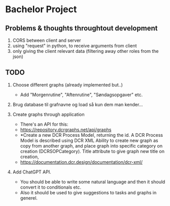 # Bachelor Project

## Problems & thoughts throughtout development

1. CORS between client and server
2. using "request" in python, to receive arguments from client
3. only giving the client relevant data (filtering away other roles from the json)

## TODO

1. Choose different graphs (already implemented but..)
   - Add "Morgenrutine", "Aftenrutine", "Søndagsopgaver" etc.
1. Brug database til grafnavne og load så kun dem man kender...
1. Create graphs through application

   - There's an API for this:
   - https://repository.dcrgraphs.net/api/graphs
   - \*Create a new DCR Process Model, returning the id. A DCR Process Model is described using DCR XML Ability to create new graph as copy from another graph, and place graph into specific category on creation (DCRSOPCategory). Title attribute to give graph new title on creation,
   - https://documentation.dcr.design/documentation/dcr-xml/

1. Add ChatGPT API.
   - You should be able to write some natural language and then it should convert it to conditionals etc.
   - Also it should be used to give suggestions to tasks and graphs in generel.

